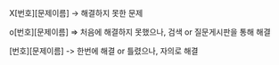 X[번호][문제이름] -> 해결하지 못한 문제 

o[번호][문제이름] => 처음에 해결하지 못했으나, 검색 or 질문게시판을 통해 해결

[번호][문제이름] -> 한번에 해결 or 틀렸으나, 자의로 해결
